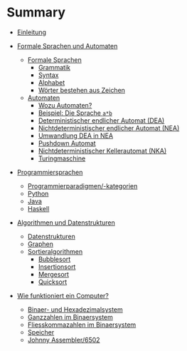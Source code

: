 # Summary
- [Einleitung](./einleitung.md)

- [Formale Sprachen und Automaten](fsa/README.md)
    - [Formale Sprachen](fsa/fs/README.md)
        - [Grammatik](fsa/fs/grammatik.md)
        - [Syntax](fsa/fs/syntax.md)
        - [Alphabet](fsa/fs/alphabet.md)
        - [Wörter bestehen aus Zeichen](fsa/fs/wz.md)
    - [Automaten](fsa/aut/README.md)
        - [Wozu Automaten?](fsa/aut/wozu.md)
        - [Beispiel: Die Sprache `a*b`](fsa/aut/asternb.md)
        - [Deterministischer endlicher Automat (DEA)]()
        - [Nichtdeterministischer endlicher Automat (NEA)]()
        - [Umwandlung DEA in NEA](fsa/aut/umwandlung.md)
        - [Pushdown Automat]()
        - [Nichtdeterministischer Kellerautomat (NKA)]()
        - [Turingmaschine]()
- [Programmiersprachen](ps/README.md)
    - [Programmierparadigmen/-kategorien]()
    - [Python]()
    - [Java]()
    - [Haskell]()
- [Algorithmen und Datenstrukturen]()
    - [Datenstrukturen]()
    - [Graphen]()
    - [Sortieralgorithmen]()
        - [Bubblesort]()
        - [Insertionsort]()
        - [Mergesort]()
        - [Quicksort]()
- [Wie funktioniert ein Computer?]()
    - [Binaer- und Hexadezimalsystem]()
    - [Ganzzahlen im Binaersystem]()
    - [Fliesskommazahlen im Binaersystem]()
    - [Speicher]()
    - [Johnny Assembler/6502]()

